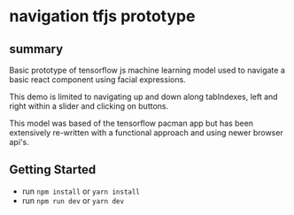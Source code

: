 # navigation tfjs prototype

## summary
Basic prototype of tensorflow js machine learning model used to navigate a basic react component using facial expressions.

This demo is limited to navigating up and down along tabIndexes, left and right within a slider and clicking on buttons.

This model was based of the tensorflow pacman app but has been extensively re-written with a functional approach and using newer browser api's.

## Getting Started
* run ```npm install``` or ```yarn install```
* run ```npm run dev``` or ```yarn dev```